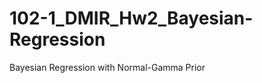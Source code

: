 102-1_DMIR_Hw2_Bayesian-Regression
==================================

Bayesian Regression with Normal-Gamma Prior
